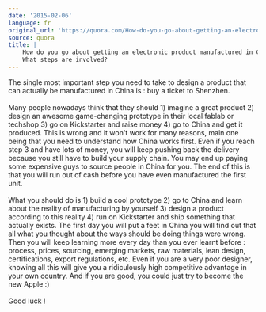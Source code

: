 ```yaml
---
date: '2015-02-06'
language: fr
original_url: 'https://quora.com/How-do-you-go-about-getting-an-electronic-product-manufactured-in-China-What-steps-are-involved/answer/Clément-Renaud'
source: quora
title: |
    How do you go about getting an electronic product manufactured in China?
    What steps are involved?
---
```


The single most important step you need to take to design a product that
can actually be manufactured in China is : buy a ticket to Shenzhen. \
\
Many people nowadays think that they should 1) imagine a great product
2) design an awesome game-changing prototype in their local fablab or
techshop 3) go on Kickstarter and raise money 4) go to China and get it
produced. This is wrong and it won\'t work for many reasons, main one
being that you need to understand how China works first. Even if you
reach step 3 and have lots of money, you will keep pushing back the
delivery because you still have to build your supply chain. You may end
up paying some expensive guys to source people in China for you. The end
of this is that you will run out of cash before you have even
manufactured the first unit.\
\
What you should do is 1) build a cool prototype 2) go to China and learn
about the reality of manufacturing by yourself 3) design a product
according to this reality 4) run on Kickstarter and ship something that
actually exists. The first day you will put a feet in China you will
find out that all what you thought about the ways should be doing things
were wrong. Then you will keep learning more every day than you ever
learnt before : process, prices, sourcing, emerging markets, raw
materials, lean design, certifications, export regulations, etc. Even if
you are a very poor designer, knowing all this will give you a
ridiculously high competitive advantage in your own country. And if you
are good, you could just try to become the new Apple :)\
\
Good luck !
